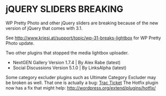 # jQUERY SLIDERS BREAKING

WP Pretty Photo and other jQuery sliders are breaking because of the new version of jQuery that comes with 3.1.

See http://www.kriesi.at/support/topic/wp-31-breaks-lightbox for WP Pretty Photo update.

Two other plugins that stopped the media lightbox uploader.
* NextGEN Gallery Version 1.7.4 | By Alex Rabe (latest)
* Social Discussions Version 5.1.0 | By LinksAlpha (latest)

Some category excluder plugins such as Ultimate Category Excluder may be broken as well. That one is actually a bug: [Trac Ticket](http://core.trac.wordpress.org/ticket/16622)
The Hotfix plugin now has a fix that might help: http://wordpress.org/extend/plugins/hotfix/